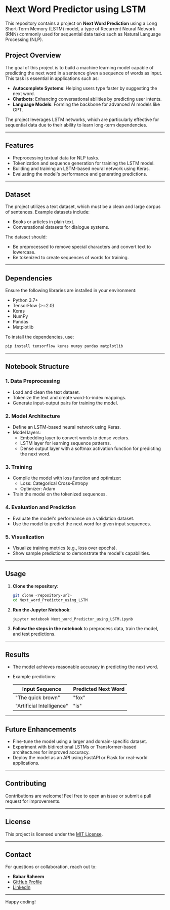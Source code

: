 # Next Word Predictor using LSTM

This repository contains a project on **Next Word Prediction** using a Long Short-Term Memory (LSTM) model, a type of Recurrent Neural Network (RNN) commonly used for sequential data tasks such as Natural Language Processing (NLP).

## Project Overview

The goal of this project is to build a machine learning model capable of predicting the next word in a sentence given a sequence of words as input. This task is essential in applications such as:

- **Autocomplete Systems**: Helping users type faster by suggesting the next word.
- **Chatbots**: Enhancing conversational abilities by predicting user intents.
- **Language Models**: Forming the backbone for advanced AI models like GPT.

The project leverages LSTM networks, which are particularly effective for sequential data due to their ability to learn long-term dependencies.

---

## Features

- Preprocessing textual data for NLP tasks.
- Tokenization and sequence generation for training the LSTM model.
- Building and training an LSTM-based neural network using Keras.
- Evaluating the model's performance and generating predictions.

---

## Dataset

The project utilizes a text dataset, which must be a clean and large corpus of sentences. Example datasets include:

- Books or articles in plain text.
- Conversational datasets for dialogue systems.

The dataset should:

- Be preprocessed to remove special characters and convert text to lowercase.
- Be tokenized to create sequences of words for training.

---

## Dependencies

Ensure the following libraries are installed in your environment:

- Python 3.7+
- TensorFlow (>=2.0)
- Keras
- NumPy
- Pandas
- Matplotlib

To install the dependencies, use:

```bash
pip install tensorflow keras numpy pandas matplotlib
```

---

## Notebook Structure

### 1. **Data Preprocessing**
   - Load and clean the text dataset.
   - Tokenize the text and create word-to-index mappings.
   - Generate input-output pairs for training the model.

### 2. **Model Architecture**
   - Define an LSTM-based neural network using Keras.
   - Model layers:
     - Embedding layer to convert words to dense vectors.
     - LSTM layer for learning sequence patterns.
     - Dense output layer with a softmax activation function for predicting the next word.

### 3. **Training**
   - Compile the model with loss function and optimizer:
     - Loss: Categorical Cross-Entropy
     - Optimizer: Adam
   - Train the model on the tokenized sequences.

### 4. **Evaluation and Prediction**
   - Evaluate the model's performance on a validation dataset.
   - Use the model to predict the next word for given input sequences.

### 5. **Visualization**
   - Visualize training metrics (e.g., loss over epochs).
   - Show sample predictions to demonstrate the model's capabilities.

---

## Usage

1. **Clone the repository**:
   ```bash
   git clone <repository-url>
   cd Next_word_Predictor_using_LSTM
   ```

2. **Run the Jupyter Notebook**:
   ```bash
   jupyter notebook Next_word_Predictor_using_LSTM.ipynb
   ```

3. **Follow the steps in the notebook** to preprocess data, train the model, and test predictions.

---

## Results

- The model achieves reasonable accuracy in predicting the next word.
- Example predictions:

  | Input Sequence         | Predicted Next Word |
  |------------------------|---------------------|
  | "The quick brown"      | "fox"              |
  | "Artificial Intelligence" | "is"              |

---

## Future Enhancements

- Fine-tune the model using a larger and domain-specific dataset.
- Experiment with bidirectional LSTMs or Transformer-based architectures for improved accuracy.
- Deploy the model as an API using FastAPI or Flask for real-world applications.

---

## Contributing

Contributions are welcome! Feel free to open an issue or submit a pull request for improvements.

---

## License

This project is licensed under the [MIT License](LICENSE).

---

## Contact

For questions or collaboration, reach out to:

- **Babar Raheem**
- [GitHub Profile](https://github.com/yourusername)
- [LinkedIn](https://linkedin.com/in/yourusername)

---

Happy coding! 